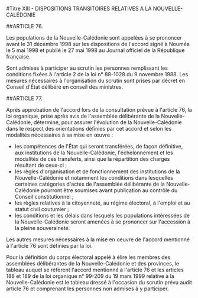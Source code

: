 #Titre XIII - DISPOSITIONS TRANSITOIRES RELATIVES A LA NOUVELLE-CALÉDONIE

##ARTICLE 76.

Les populations de la Nouvelle-Calédonie sont appelées à se prononcer avant le 31 décembre 1998 sur les dispositions de l'accord signé à Nouméa le 5 mai 1998 et publié le 27 mai 1998 au Journal officiel de la République française. 

Sont admises à participer au scrutin les personnes remplissant les conditions fixées à l'article 2 de la loi n° 88-1028 du 9 novembre 1988. 
Les mesures nécessaires à l'organisation du scrutin sont prises par décret en Conseil d'État délibéré en conseil des ministres.

##ARTICLE 77.

Après approbation de l'accord lors de la consultation prévue à l'article 76, la loi organique, prise après avis de l'assemblée délibérante de la Nouvelle-Calédonie, détermine, pour assurer l'évolution de la Nouvelle-Calédonie dans le respect des orientations définies par cet accord et selon les modalités nécessaires à sa mise en œuvre : 

- les compétences de l'État qui seront transférées, de façon définitive, aux institutions de la Nouvelle-Calédonie, l'échelonnement et les modalités de ces transferts, ainsi que la répartition des charges résultant de ceux-ci ; 
- les règles d'organisation et de fonctionnement des institutions de la Nouvelle-Calédonie et notamment les conditions dans lesquelles certaines catégories d'actes de l'assemblée délibérante de la Nouvelle-Calédonie pourront être soumises avant publication au contrôle du Conseil constitutionnel ; 
- les règles relatives à la citoyenneté, au régime électoral, à l'emploi et au statut civil coutumier ; 
- les conditions et les délais dans lesquels les populations intéressées de la Nouvelle-Calédonie seront amenées à se prononcer sur l'accession à la pleine souveraineté. 

Les autres mesures nécessaires à la mise en oeuvre de l'accord mentionné à l'article 76 sont définies par la loi. 

Pour la définition du corps électoral appelé à élire les membres des assemblées délibérantes de la Nouvelle-Calédonie et des provinces, le tableau auquel se réfèrent l'accord mentionné à l'article 76 et les articles 188 et 189 de la loi organique n° 99-209 du 19 mars 1999 relative à la Nouvelle-Calédonie est le tableau dressé à l'occasion du scrutin prévu audit article 76 et comprenant les personnes non admises à y participer. 


